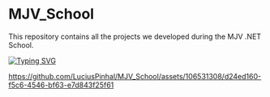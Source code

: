 ﻿# MJV_School
This repository contains all the projects we developed during the MJV .NET School.



  [![Typing SVG](https://readme-typing-svg.herokuapp.com?font=Fira+Code&pause=1000&color=F727DA&random=false&width=435&lines=Final+project;Projeto+Final)](https://git.io/typing-svg)



https://github.com/LuciusPinhal/MJV_School/assets/106531308/d24ed160-f5c6-4546-bf63-e7d843f25f61

#




